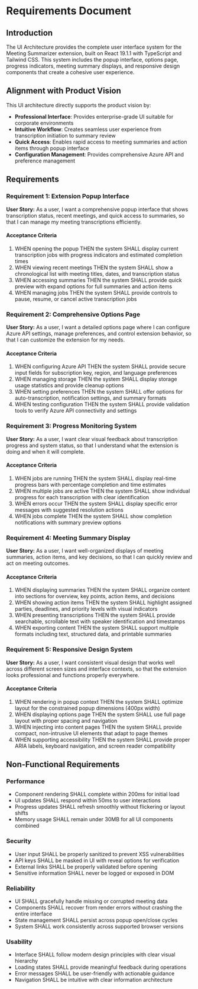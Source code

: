 # Requirements Document

## Introduction

The UI Architecture provides the complete user interface system for the Meeting Summarizer extension, built on React 19.1.1 with TypeScript and Tailwind CSS. This system includes the popup interface, options page, progress indicators, meeting summary displays, and responsive design components that create a cohesive user experience.

## Alignment with Product Vision

This UI architecture directly supports the product vision by:
- **Professional Interface**: Provides enterprise-grade UI suitable for corporate environments
- **Intuitive Workflow**: Creates seamless user experience from transcription initiation to summary review
- **Quick Access**: Enables rapid access to meeting summaries and action items through popup interface
- **Configuration Management**: Provides comprehensive Azure API and preference management

## Requirements

### Requirement 1: Extension Popup Interface

**User Story:** As a user, I want a comprehensive popup interface that shows transcription status, recent meetings, and quick access to summaries, so that I can manage my meeting transcriptions efficiently.

#### Acceptance Criteria

1. WHEN opening the popup THEN the system SHALL display current transcription jobs with progress indicators and estimated completion times
2. WHEN viewing recent meetings THEN the system SHALL show a chronological list with meeting titles, dates, and transcription status
3. WHEN accessing summaries THEN the system SHALL provide quick preview with expand options for full summaries and action items
4. WHEN managing jobs THEN the system SHALL provide controls to pause, resume, or cancel active transcription jobs

### Requirement 2: Comprehensive Options Page

**User Story:** As a user, I want a detailed options page where I can configure Azure API settings, manage preferences, and control extension behavior, so that I can customize the extension for my needs.

#### Acceptance Criteria

1. WHEN configuring Azure API THEN the system SHALL provide secure input fields for subscription key, region, and language preferences
2. WHEN managing storage THEN the system SHALL display storage usage statistics and provide cleanup options
3. WHEN setting preferences THEN the system SHALL offer options for auto-transcription, notification settings, and summary formats
4. WHEN testing configuration THEN the system SHALL provide validation tools to verify Azure API connectivity and settings

### Requirement 3: Progress Monitoring System

**User Story:** As a user, I want clear visual feedback about transcription progress and system status, so that I understand what the extension is doing and when it will complete.

#### Acceptance Criteria

1. WHEN jobs are running THEN the system SHALL display real-time progress bars with percentage completion and time estimates
2. WHEN multiple jobs are active THEN the system SHALL show individual progress for each transcription with clear identification
3. WHEN errors occur THEN the system SHALL display specific error messages with suggested resolution actions
4. WHEN jobs complete THEN the system SHALL show completion notifications with summary preview options

### Requirement 4: Meeting Summary Display

**User Story:** As a user, I want well-organized displays of meeting summaries, action items, and key decisions, so that I can quickly review and act on meeting outcomes.

#### Acceptance Criteria

1. WHEN displaying summaries THEN the system SHALL organize content into sections for overview, key points, action items, and decisions
2. WHEN showing action items THEN the system SHALL highlight assigned parties, deadlines, and priority levels with visual indicators
3. WHEN presenting transcriptions THEN the system SHALL provide searchable, scrollable text with speaker identification and timestamps
4. WHEN exporting content THEN the system SHALL support multiple formats including text, structured data, and printable summaries

### Requirement 5: Responsive Design System

**User Story:** As a user, I want consistent visual design that works well across different screen sizes and interface contexts, so that the extension looks professional and functions properly everywhere.

#### Acceptance Criteria

1. WHEN rendering in popup context THEN the system SHALL optimize layout for the constrained popup dimensions (400px width)
2. WHEN displaying options page THEN the system SHALL use full page layout with proper spacing and navigation
3. WHEN injecting into content pages THEN the system SHALL provide compact, non-intrusive UI elements that adapt to page themes
4. WHEN supporting accessibility THEN the system SHALL provide proper ARIA labels, keyboard navigation, and screen reader compatibility

## Non-Functional Requirements

### Performance
- Component rendering SHALL complete within 200ms for initial load
- UI updates SHALL respond within 50ms to user interactions
- Progress updates SHALL refresh smoothly without flickering or layout shifts
- Memory usage SHALL remain under 30MB for all UI components combined

### Security
- User input SHALL be properly sanitized to prevent XSS vulnerabilities
- API keys SHALL be masked in UI with reveal options for verification
- External links SHALL be properly validated before opening
- Sensitive information SHALL never be logged or exposed in DOM

### Reliability
- UI SHALL gracefully handle missing or corrupted meeting data
- Components SHALL recover from render errors without crashing the entire interface
- State management SHALL persist across popup open/close cycles
- System SHALL work consistently across supported browser versions

### Usability
- Interface SHALL follow modern design principles with clear visual hierarchy
- Loading states SHALL provide meaningful feedback during operations
- Error messages SHALL be user-friendly with actionable guidance
- Navigation SHALL be intuitive with clear information architecture